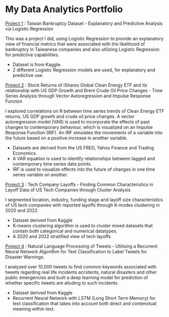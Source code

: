 # My Data Analytics Portfolio 

[Project 1](https://github.com/HanThitNyiNyi/data-analytics/blob/Projects/Bankruptcy.ipynb) : Taiwan Bankruptcy Dataset - Explanatory and Predictive Analysis via Logistic Regression 

This was a project I did, using Logistic Regression to provide an explanatory view of financial metrics that were associated with the likelihood of bankruptcy in Taiwanese companies and also utilizing Logistic Regression for predictive capabilities. 

* Dataset is from Kaggle.
* 2 different Logistic Regression models are used, for explanatory and predictive use. 


[Project 2](https://github.com/HanThitNyiNyi/data-analytics/blob/Projects/r-project%20(4).ipynb) : Stock Returns of iShares Global Clean Energy ETF and its relationship with US GDP Growth and Brent Crude Oil Price Changes - Time Series Analysis through Vector Autoregression and Impulse Response Functon

I explored correlations on R between time series trends of Clean Energy ETF returns, US GDP growth and crude oil price changes. A vector autoregression model (VAR) is used to incorporate the effects of past changes to contemporary behaviour, which is visualized on an Impulse Response Function (IRF). An IRF simulates the movements of a variable into the future based on a positive increase in another variable. 

* Datasets are derived from the US FRED, Yahoo Finance and Trading Economics.
* A VAR equation is used to identify relationships between lagged and contemporary time series data points. 
* IRF is used to visualize effects into the future of changes in one time series variable on another. 


[Project 3](https://github.com/HanThitNyiNyi/data-analytics/blob/Projects/Cluster_Project.ipynb) : Tech Company Layoffs - Finding Common Characteristics in Layoff Data of US Tech Companies through Cluster Analysis

I segmented location, industry, funding stage and layoff size characteristics of US tech companies with reported layoffs through K-modes clustering in 2020 and 2022.

* Dataset derived from Kaggle
* K-means clustering algorithm is used to cluster mixed datasets that contain both categorical and numerical datatypes.
* A 2020 and 2022 stratified view of tech layoffs


[Project 4](https://github.com/HanThitNyiNyi/data-analytics/blob/Projects/nlp-project2%20(7).ipynb) : Natural Language Processing of Tweets - Utilising a Recurrent Neural Network Algorithm for Text Classification to Label Tweets for Disaster Warnings. 

I analyzed over 10,000 tweets to find common keywords associated with tweets regarding real life incidents accidents, natural disasters and other public emergencies and built a deep learning model for prediction of whether specific tweets are alluding to such incidents. 

* Dataset derived from Kaggle
* Recurrent Neural Network with LSTM (Long Short Term Memory) for text classification that takes into account both direct and contenxtual meaning within text.
